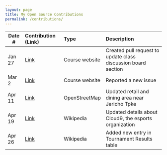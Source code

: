 ```yaml
---
layout: page
title: My Open Source Contributions
permalink: /contributions/
---
```


<!--
Type of the contribution should be "Wikipedia edit", "OpenStreet Map feature", "Documentation", "Course website", "Blog",
"Browse Add-on", etc.

The description should include a brief summary of what you did.

Replace the first row with your own contribution. 

-->





| Date #       | Contribution (Link)  | Type  | Description |
|---|:---|:---|:---|
| Jan 27   | [Link](https://github.com/joannakl/ossd_s20/pull/5)   | Course website    |   Created pull request to update class discussion board section   |
| Mar 2    |  [Link](https://github.com/joannakl/ossd_s20/issues/17)   |  Course website   |  Reported a new issue  |
|  Apr 11   |  [Link](https://www.openstreetmap.org/changeset/83407558#map=19/40.74410/-73.65611)   |  OpenStreetMap   |   Updated retail and dining area near Jericho Tpke   |
| Apr 19  | [Link](https://en.wikipedia.org/w/index.php?title=Cloud9&oldid=952003444)  | Wikipedia | Updated details about Cloud9, the esports organization  |
| Apr 26 | [Link](https://en.wikipedia.org/w/index.php?title=Doublelift&oldid=953384972) | Wikipedia | Added new entry in Tournament Results table   |
